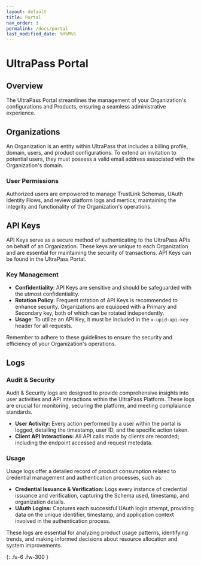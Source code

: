 ```yaml
---
layout: default
title: Portal
nav_order: 3
permalink: /docs/portal
last_modified_date: %H%M%S
---
```


# UltraPass Portal

## Overview
The UltraPass Portal streamlines the management of your Organization's configurations and Products, ensuring a seamless administrative experience.

## Organizations
An Organization is an entity within UltraPass that includes a billing profile, domain, users, and product configurations. To extend an invitation to potential users, they must possess a valid email address associated with the Organization's domain.

### User Permissions
Authorized users are empowered to manage TrustLink Schemas, UAuth Identity Flows, and review platform logs and mertics; maintaining the integrity and functionality of the Organization's operations.

## API Keys
API Keys serve as a secure method of authenticating to the UltraPass APIs on behalf of an Organization. These keys are unique to each Organization and are essential for maintaining the security of transactions. API Keys can be found in the UltraPass Portal.

### Key Management
- **Confidentiality**: API Keys are sensitive and should be safeguarded with the utmost confidentiality.
- **Rotation Policy**: Frequent rotation of API Keys is recommended to enhance security. Organizations are equipped with a Primary and Secondary key, both of which can be rotated independently.
- **Usage**: To utilize an API Key, it must be included in the `x-upid-api-key` header for all requests.

Remember to adhere to these guidelines to ensure the security and efficiency of your Organization's operations.

## Logs

### Audit & Security

Audit & Security logs are designed to provide comprehensive insights into user activities and API interactions within the UltraPass Platform. These logs are crucial for monitoring, securing the platform, and meeting complaiance standards.

- **User Activity:** Every action performed by a user within the portal is logged, detailing the timestamp, user ID, and the specific action taken.
- **Client API Interactions:** All API calls made by clients are recorded; including the endpoint accessed and request metedata.

### Usage

Usage logs offer a detailed record of product consumption related to credential management and authentication processes, such as:

- **Credential Issuance & Verification:** Logs every instance of credential issuance and verification, capturing the Schema used, timestamp, and organization details.
- **UAuth Logins:** Captures each successful UAuth login attempt, providing data on the unique identifier, timestamp, and application context involved in the authentication process.

These logs are essential for analyzing product usage patterns, identifying trends, and making informed decisions about resource allocation and system improvements.

{: .fs-6 .fw-300 }